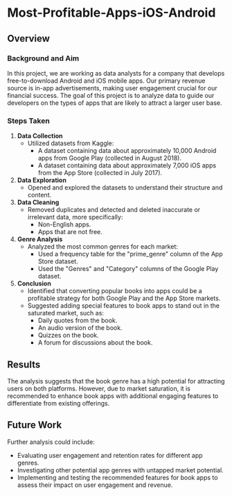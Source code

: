 # Most-Profitable-Apps-iOS-Android

## Overview
### Background and Aim
In this project, we are working as data analysts for a company that develops free-to-download Android and iOS mobile apps. 
Our primary revenue source is in-app advertisements, making user engagement crucial for our financial success. 
The goal of this project is to analyze data to guide our developers on the types of apps that are likely to attract a larger user base.

### Steps Taken
1. **Data Collection**
	- Utilized datasets from Kaggle:
		- A dataset containing data about approximately 10,000 Android apps from Google Play (collected in August 2018).
		- A dataset containing data about approximately 7,000 iOS apps from the App Store (collected in July 2017).
2. **Data Exploration**
	- Opened and explored the datasets to understand their structure and content.
3. **Data Cleaning**
	- Removed duplicates and detected and deleted inaccurate or irrelevant data, more specifically:
		- Non-English apps.
		- Apps that are not free.
4. **Genre Analysis**
	- Analyzed the most common genres for each market:
		- Used a frequency table for the "prime_genre" column of the App Store dataset.
		- Used the "Genres" and "Category" columns of the Google Play dataset.
5. **Conclusion**
	- Identified that converting popular books into apps could be a profitable strategy for both Google Play and the App Store markets.
	- Suggested adding special features to book apps to stand out in the saturated market, such as:
		- Daily quotes from the book.
		- An audio version of the book.
		- Quizzes on the book.
		- A forum for discussions about the book.
		
## Results
The analysis suggests that the book genre has a high potential for attracting users on both platforms. However, due to market saturation, it is recommended to enhance book apps with additional engaging features to differentiate from existing offerings.

## Future Work
Further analysis could include:

- Evaluating user engagement and retention rates for different app genres.
- Investigating other potential app genres with untapped market potential.
- Implementing and testing the recommended features for book apps to assess their impact on user engagement and revenue.


